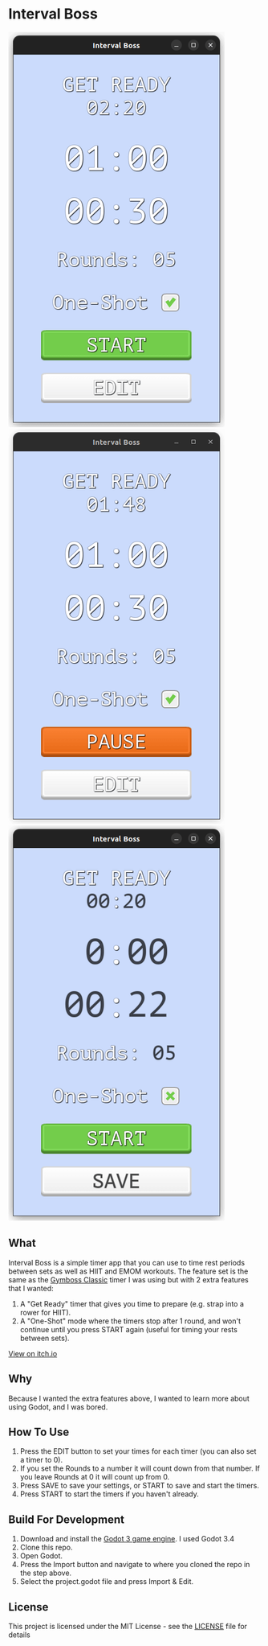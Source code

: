 # Interval Boss

[![Interval Boss](/docs/Screenshot-Stopped.png)](https://kelvinatorr.itch.io/interval-boss)
[![Interval Boss Running](/docs/Screenshot-Running.png)](https://kelvinatorr.itch.io/interval-boss)
[![Interval Boss Edit](/docs/Screenshot-Edit.png)](https://kelvinatorr.itch.io/interval-boss)

## What

Interval Boss is a simple timer app that you can use to time rest periods between sets as well as HIIT and EMOM workouts. The feature set is the same as the [Gymboss Classic](https://gymboss.com/) timer I was using but with 2 extra features that I wanted:

1. A "Get Ready" timer that gives you time to prepare (e.g. strap into a rower for HIIT).
2. A "One-Shot" mode where the timers stop after 1 round, and won't continue until you press START again (useful for timing your rests between sets).

[View on itch.io](https://kelvinatorr.itch.io/interval-boss)

## Why

Because I wanted the extra features above, I wanted to learn more about using Godot, and I was bored.

## How To Use

1. Press the EDIT button to set your times for each timer (you can also set a timer to 0).
2. If you set the Rounds to a number it will count down from that number. If you leave Rounds at 0 it will count up from 0.
3. Press SAVE to save your settings, or START to save and start the timers.
4. Press START to start the timers if you haven't already.

## Build For Development

1. Download and install the [Godot 3 game engine](https://godotengine.org/download). I used Godot 3.4
2. Clone this repo.
3. Open Godot.
4. Press the Import button and navigate to where you cloned the repo in the step above. 
5. Select the project.godot file and press Import & Edit.

## License

This project is licensed under the MIT License - see the [LICENSE](https://github.com/kelvinatorr/interval-boss/blob/master/LICENSE) file for details
